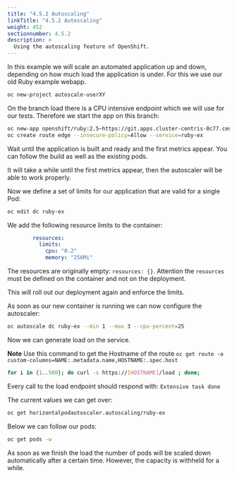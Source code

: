 ```yaml
---
title: "4.5.2 Autoscaling"
linkTitle: "4.5.2 Autoscaling"
weight: 452
sectionnumber: 4.5.2
description: >
  Using the autoscaling feature of OpenShift.
---
```


In this example we will scale an automated application up and down, depending on how much load the application is under. For this we use our old Ruby example webapp.

```bash
oc new-project autoscale-userXY
```

On the branch load there is a CPU intensive endpoint which we will use for our tests. Therefore we start the app on this branch:

```bash
oc new-app openshift/ruby:2.5~https://git.apps.cluster-centris-0c77.centris-0c77.example.opentlc.com/training/ruby-ex.git#load
oc create route edge --insecure-policy=Allow --service=ruby-ex
```

Wait until the application is built and ready and the first metrics appear. You can follow the build as well as the existing pods.

It will take a while until the first metrics appear, then the autoscaler will be able to work properly.

Now we define a set of limits for our application that are valid for a single Pod:

```bash
oc edit dc ruby-ex
```

We add the following resource limits to the container:

```yaml
        resources:
          limits:
            cpu: "0.2"
            memory: "256Mi"
```

The resources are originally empty: `resources: {}`. Attention the `resources` must be defined on the container and not on the deployment.

This will roll out our deployment again and enforce the limits.

As soon as our new container is running we can now configure the autoscaler:

```bash
oc autoscale dc ruby-ex --min 1 --max 3 --cpu-percent=25
```

Now we can generate load on the service.

**Note** Use this command to get the Hostname of the route
`oc get route -o custom-columns=NAME:.metadata.name,HOSTNAME:.spec.host`

```bash
for i in {1..500}; do curl -s https://[HOSTNAME]/load ; done;
```

Every call to the load endpoint should respond with: `Extensive task done`

The current values we can get over:

```bash
oc get horizontalpodautoscaler.autoscaling/ruby-ex
```

Below we can follow our pods:

```bash
oc get pods -w
```

As soon as we finish the load the number of pods will be scaled down automatically after a certain time. However, the capacity is withheld for a while.
